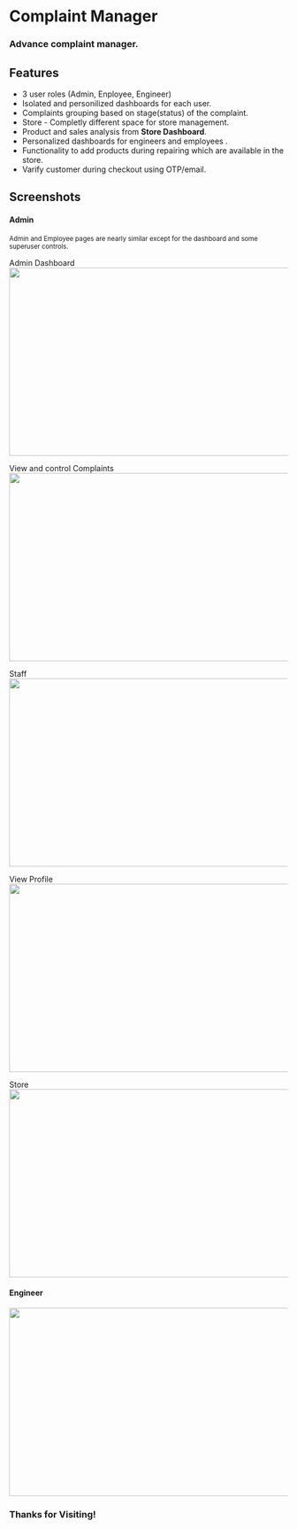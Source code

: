 # Complaint Manager
### Advance complaint manager.

## Features
- 3 user roles (Admin, Enployee, Engineer)
- Isolated and personilized dashboards for each user.
- Complaints grouping based on stage(status) of the complaint.
- Store - Completly different space for store management.
- Product and sales analysis from **Store Dashboard**.
- Personalized dashboards for engineers and employees .
- Functionality to add products during repairing which are available in the  store.
- Varify customer during checkout using OTP/email.

## Screenshots

#### Admin 
<small>Admin and Employee pages are nearly similar except for the dashboard and some superuser controls.</small>

Admin Dashboard
<img src="https://github.com/amit9838/complaints-manager/blob/master/dashboard_admin.png" width="720" height="340"/>

View and control Complaints
<img src="https://github.com/amit9838/complaints-manager/blob/master/complaint_view_admin.png" width="720" height="340"/>

Staff
<img src="https://github.com/amit9838/complaints-manager/blob/master/staff_admin.png" width="720" height="340"/>

View Profile
<img src="https://github.com/amit9838/complaints-manager/blob/master/view_profile.png" width="720" height="340"/>

Store
<img src="https://github.com/amit9838/complaints-manager/blob/master/store_admin.png" width="720" height="340"/>

#### Engineer
<img src="https://github.com/amit9838/complaints-manager/blob/master/view_complaint_engg.png" width="720" height="340"/>

### Thanks for Visiting!